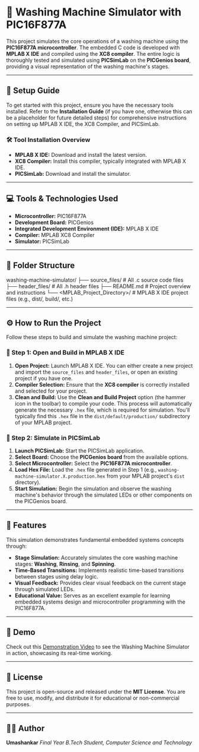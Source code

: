 # 🧺 Washing Machine Simulator with PIC16F877A

This project simulates the core operations of a washing machine using the **PIC16F877A microcontroller**. The embedded C code is developed with **MPLAB X IDE** and compiled using the **XC8 compiler**. The entire logic is thoroughly tested and simulated using **PICSimLab** on the **PICGenios board**, providing a visual representation of the washing machine's stages.

---

## 🧾 Setup Guide

To get started with this project, ensure you have the necessary tools installed. Refer to the **Installation Guide** (if you have one, otherwise this can be a placeholder for future detailed steps) for comprehensive instructions on setting up MPLAB X IDE, the XC8 Compiler, and PICSimLab.

### 🛠️ Tool Installation Overview

* **MPLAB X IDE:** Download and install the latest version.
* **XC8 Compiler:** Install this compiler, typically integrated with MPLAB X IDE.
* **PICSimLab:** Download and install the simulator.

---

## 💻 Tools & Technologies Used

* **Microcontroller:** PIC16F877A
* **Development Board:** PICGenios
* **Integrated Development Environment (IDE):** MPLAB X IDE
* **Compiler:** MPLAB XC8 Compiler
* **Simulator:** PICSimLab

---

## 📂 Folder Structure


washing-machine-simulator/
├── source_files/    # All .c source code files
├── header_files/    # All .h header files
├── README.md        # Project overview and instructions
└── <MPLAB_Project_Directory>/  # MPLAB X IDE project files (e.g., dist/, build/, etc.)


---

## ⚙️ How to Run the Project

Follow these steps to build and simulate the washing machine project:

### 🧱 Step 1: Open and Build in MPLAB X IDE

1.  **Open Project:** Launch MPLAB X IDE. You can either create a new project and import the `source_files` and `header_files`, or open an existing project if you have one.
2.  **Compiler Selection:** Ensure that the **XC8 compiler** is correctly installed and selected for your project.
3.  **Clean and Build:** Use the **Clean and Build Project** option (the hammer icon in the toolbar) to compile your code. This process will automatically generate the necessary `.hex` file, which is required for simulation. You'll typically find this `.hex` file in the `dist/default/production/` subdirectory of your MPLAB project.

### 🧪 Step 2: Simulate in PICSimLab

1.  **Launch PICSimLab:** Start the PICSimLab application.
2.  **Select Board:** Choose the **PICGenios board** from the available options.
3.  **Select Microcontroller:** Select the **PIC16F877A microcontroller**.
4.  **Load Hex File:** Load the `.hex` file generated in Step 1 (e.g., `washing-machine-simulator.X.production.hex` from your MPLAB project's `dist` directory).
5.  **Start Simulation:** Begin the simulation and observe the washing machine's behavior through the simulated LEDs or other components on the PICGenios board.

---

## 🎯 Features

This simulation demonstrates fundamental embedded systems concepts through:

* **Stage Simulation:** Accurately simulates the core washing machine stages: **Washing**, **Rinsing**, and **Spinning**.
* **Time-Based Transitions:** Implements realistic time-based transitions between stages using delay logic.
* **Visual Feedback:** Provides clear visual feedback on the current stage through simulated LEDs.
* **Educational Value:** Serves as an excellent example for learning embedded systems design and microcontroller programming with the PIC16F877A.

---

## 📸 Demo

Check out this [Demonstration Video](google.com) to see the Washing Machine Simulator in action, showcasing its real-time working.

---

## 📑 License

This project is open-source and released under the **MIT License**. You are free to use, modify, and distribute it for educational or non-commercial purposes.

---

## 🙋‍♂️ Author

**Umashankar**
*Final Year B.Tech Student, Computer Science and Technology*

